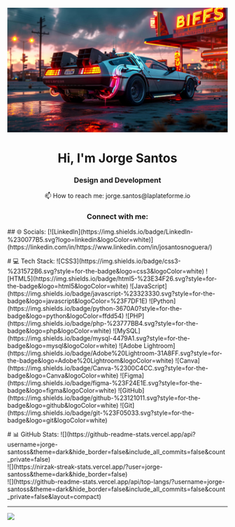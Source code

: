 <p align=”center”>
  <img src="Delorean.jpg">
</p>


<h1 align="center">Hi, I'm Jorge Santos</h1>
<h3 align="center">Design and Development</h3>

<p align="center">📫 How to reach me: jorge.santos@laplateforme.io</p>

<h3 align="center">Connect with me:</h3>
<p align="center">
</p>




<p align=”center”>## 🌐 Socials:
[![LinkedIn](https://img.shields.io/badge/LinkedIn-%230077B5.svg?logo=linkedin&logoColor=white)](https://linkedin.com/in/https://www.linkedin.com/in/josantosnoguera/) 
</p>

<p align=”center”># 💻 Tech Stack:
![CSS3](https://img.shields.io/badge/css3-%231572B6.svg?style=for-the-badge&logo=css3&logoColor=white) ![HTML5](https://img.shields.io/badge/html5-%23E34F26.svg?style=for-the-badge&logo=html5&logoColor=white) ![JavaScript](https://img.shields.io/badge/javascript-%23323330.svg?style=for-the-badge&logo=javascript&logoColor=%23F7DF1E) ![Python](https://img.shields.io/badge/python-3670A0?style=for-the-badge&logo=python&logoColor=ffdd54) ![PHP](https://img.shields.io/badge/php-%23777BB4.svg?style=for-the-badge&logo=php&logoColor=white) ![MySQL](https://img.shields.io/badge/mysql-4479A1.svg?style=for-the-badge&logo=mysql&logoColor=white) ![Adobe Lightroom](https://img.shields.io/badge/Adobe%20Lightroom-31A8FF.svg?style=for-the-badge&logo=Adobe%20Lightroom&logoColor=white) ![Canva](https://img.shields.io/badge/Canva-%2300C4CC.svg?style=for-the-badge&logo=Canva&logoColor=white) ![Figma](https://img.shields.io/badge/figma-%23F24E1E.svg?style=for-the-badge&logo=figma&logoColor=white) ![GitHub](https://img.shields.io/badge/github-%23121011.svg?style=for-the-badge&logo=github&logoColor=white) ![Git](https://img.shields.io/badge/git-%23F05033.svg?style=for-the-badge&logo=git&logoColor=white) </p>

<p align=”center”># 📊 GitHub Stats:
![](https://github-readme-stats.vercel.app/api?username=jorge-santoss&theme=dark&hide_border=false&include_all_commits=false&count_private=false)<br/>
![](https://nirzak-streak-stats.vercel.app/?user=jorge-santoss&theme=dark&hide_border=false)<br/>
![](https://github-readme-stats.vercel.app/api/top-langs/?username=jorge-santoss&theme=dark&hide_border=false&include_all_commits=false&count_private=false&layout=compact) </p>

---
[![](https://visitcount.itsvg.in/api?id=jorge-santoss&icon=0&color=8)](https://visitcount.itsvg.in)

<!-- Proudly created with GPRM ( https://gprm.itsvg.in ) -->


<!---
jorge-santoss/jorge-santoss is a ✨ special ✨ repository because its `README.md` (this file) appears on your GitHub profile.
You can click the Preview link to take a look at your changes.
--->
